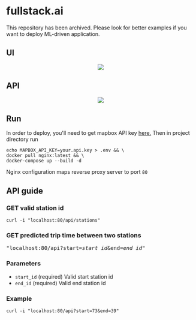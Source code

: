 # fullstack.ai

This repository has been archived. Please look for better examples if you want to deploy ML-driven application.

## UI

<p align="center">
<image src="https://github.com/xadrianzetx/fullstack.ai/blob/master/gifs/faiui.gif"></image>
</p>


## API

<p align="center">
<image src="https://github.com/xadrianzetx/fullstack.ai/blob/master/gifs/faiapi2.gif"></image>
</p>

## Run

In order to deploy, you'll need to get mapbox API key [here.](https://docs.mapbox.com/help/how-mapbox-works/access-tokens/) Then in project directory run

```
echo MAPBOX_API_KEY=your.api.key > .env && \
docker pull nginx:latest && \
docker-compose up --build -d
```

Nginx configuration maps reverse proxy server to port ```80```

## API guide

### GET valid station id

```curl -i "localhost:80/api/stations"```

### GET predicted trip time between two stations

<pre>
"localhost:80/api?start=<i>start_id</i>&end=<i>end_id</i>"
</pre>

### Parameters

* ```start_id``` (required) Valid start station id
* ```end_id``` (required) Valid end station id

### Example

```curl -i "localhost:80/api?start=73&end=39"```